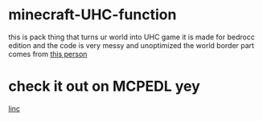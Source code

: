# minecraft-UHC-function
this is pack thing that turns ur world into UHC game
it is made for bedrocc edition and the code is very messy and unoptimized
the world border part comes from [this person](https://mcpedl.com/user/floshox/)
# check it out on MCPEDL yey
[linc](skybird23333/mc-bedrocc-UHC-function)
